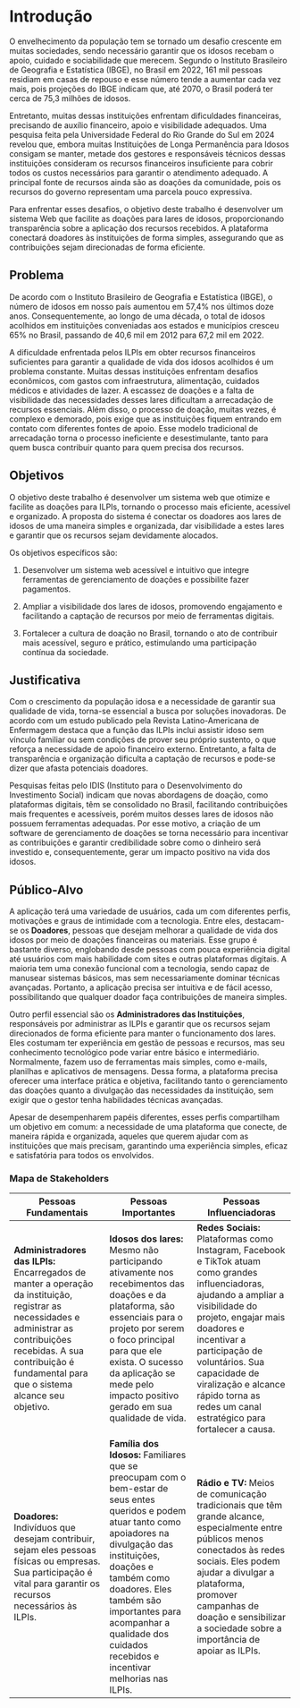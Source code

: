 # Introdução

O envelhecimento da população tem se tornado um desafio crescente em muitas sociedades, sendo necessário garantir que os idosos recebam o apoio, cuidado e sociabilidade que merecem. Segundo o Instituto Brasileiro de Geografia e Estatística (IBGE), no Brasil em 2022, 161 mil pessoas residiam em casas de repouso e esse número tende a aumentar cada vez mais, pois projeções do IBGE indicam que, até 2070, o Brasil poderá ter cerca de 75,3 milhões de idosos.

Entretanto, muitas dessas instituições enfrentam dificuldades financeiras, precisando de auxílio financeiro, apoio e visibilidade adequados. Uma pesquisa feita pela Universidade Federal do Rio Grande do Sul em 2024 revelou que, embora muitas Instituições de Longa Permanência para Idosos consigam se manter, metade dos gestores e responsáveis técnicos dessas instituições consideram os recursos financeiros insuficiente para cobrir todos os custos necessários para garantir o atendimento adequado. A principal fonte de recursos ainda são as doações da comunidade, pois os recursos do governo representam uma parcela pouco expressiva.

Para enfrentar esses desafios, o objetivo deste trabalho é desenvolver um sistema Web que facilite as doações para lares de idosos, proporcionando transparência sobre a aplicação dos recursos recebidos. A plataforma conectará doadores às instituições de forma simples, assegurando que as contribuições sejam direcionadas de forma eficiente.


## Problema

De acordo com o Instituto Brasileiro de Geografia e Estatística (IBGE), o número de idosos em nosso país aumentou em 57,4% nos últimos doze anos. Consequentemente, ao longo de uma década, o total de idosos acolhidos em instituições conveniadas aos estados e municípios cresceu 65% no Brasil, passando de 40,6 mil em 2012 para 67,2 mil em 2022.

A dificuldade enfrentada pelos ILPIs em obter recursos financeiros suficientes para garantir a qualidade de vida dos idosos acolhidos é um problema constante. Muitas dessas instituições enfrentam desafios econômicos, com gastos com infraestrutura, alimentação, cuidados médicos e atividades de lazer. A escassez de doações e a falta de visibilidade das necessidades desses lares dificultam a arrecadação de recursos essenciais. Além disso, o processo de doação, muitas vezes, é complexo e demorado, pois exige que as instituições fiquem entrando em contato com diferentes fontes de apoio. Esse modelo tradicional de arrecadação torna o processo ineficiente e desestimulante, tanto para quem busca contribuir quanto para quem precisa dos recursos.


## Objetivos

O objetivo deste trabalho é desenvolver um sistema web que otimize e facilite as doações para ILPIs, tornando o processo mais eficiente, acessível e organizado. A proposta do sistema é conectar os doadores aos lares de idosos de uma maneira simples e organizada, dar visibilidade a estes lares e garantir que os recursos sejam devidamente alocados.

Os objetivos específicos são:

1. Desenvolver um sistema web acessível e intuitivo que integre ferramentas de gerenciamento de doações e possibilite fazer pagamentos.

2. Ampliar a visibilidade dos lares de idosos, promovendo engajamento e facilitando a captação de recursos por meio de ferramentas digitais.

3. Fortalecer a cultura de doação no Brasil, tornando o ato de contribuir mais acessível, seguro e prático, estimulando uma participação contínua da sociedade.


## Justificativa

Com o crescimento da população idosa e a necessidade de garantir sua qualidade de vida, torna-se essencial a busca por soluções inovadoras. De acordo com um estudo publicado pela Revista Latino-Americana de Enfermagem destaca que a função das ILPIs inclui assistir idoso sem vínculo familiar ou sem condições de prover seu próprio sustento, o que reforça a necessidade de apoio financeiro externo. Entretanto, a falta de transparência e organização dificulta a captação de recursos e pode-se dizer que afasta potenciais doadores.

Pesquisas feitas pelo IDIS (Instituto para o Desenvolvimento do Investimento Social) indicam que novas abordagens de doação, como plataformas digitais, têm se consolidado no Brasil, facilitando contribuições mais frequentes e acessíveis, porém muitos desses lares de idosos não possuem ferramentas adequadas. Por esse motivo, a criação de um software de gerenciamento de doações se torna necessário para incentivar as contribuições e garantir credibilidade sobre como o dinheiro será investido e, consequentemente, gerar um impacto positivo na vida dos idosos.


## Público-Alvo

A aplicação terá uma variedade de usuários, cada um com diferentes perfis, motivações e graus de intimidade com a tecnologia. Entre eles, destacam-se os **Doadores**, pessoas que desejam melhorar a qualidade de vida dos idosos por meio de doações financeiras ou materiais. Esse grupo é bastante diverso, englobando desde pessoas com pouca experiência digital até usuários com mais habilidade com sites e outras plataformas digitais. A maioria tem uma conexão funcional com a tecnologia, sendo capaz de manusear sistemas básicos, mas sem necessariamente dominar técnicas avançadas. Portanto, a aplicação precisa ser intuitiva e de fácil acesso, possibilitando que qualquer doador faça contribuições de maneira simples.

Outro perfil essencial são os **Administradores das Instituições**, responsáveis por administrar as ILPIs e garantir que os recursos sejam direcionados de forma eficiente para manter o funcionamento dos lares. Eles costumam ter experiência em gestão de pessoas e recursos, mas seu conhecimento tecnológico pode variar entre básico e intermediário. Normalmente, fazem uso de ferramentas mais simples, como e-mails, planilhas e aplicativos de mensagens. Dessa forma, a plataforma precisa oferecer uma interface prática e objetiva, facilitando tanto o gerenciamento das doações quanto a divulgação das necessidades da instituição, sem exigir que o gestor tenha habilidades técnicas avançadas.

Apesar de desempenharem papéis diferentes, esses perfis compartilham um objetivo em comum: a necessidade de uma plataforma que conecte, de maneira rápida e organizada, aqueles que querem ajudar com as instituições que mais precisam, garantindo uma experiência simples, eficaz e satisfatória para todos os envolvidos.


### Mapa de Stakeholders

| Pessoas Fundamentais  | Pessoas Importantes | Pessoas Influenciadoras |
| ------------- | ------------- | ------------- |
| **Administradores das ILPIs:** Encarregados de manter a operação da instituição, registrar as necessidades e administrar as contribuições recebidas.  A sua contribuição é fundamental para que o sistema alcance seu objetivo.|**Idosos dos lares:** Mesmo não participando ativamente nos recebimentos das doações e da plataforma, são essenciais para o projeto por serem o foco principal para que ele exista.  O sucesso da aplicação se mede pelo impacto positivo gerado em sua qualidade de vida. | **Redes Sociais:** Plataformas como Instagram, Facebook e TikTok atuam como grandes influenciadoras, ajudando a ampliar a visibilidade do projeto, engajar mais doadores e incentivar a participação de voluntários. Sua capacidade de viralização e alcance rápido torna as redes um canal estratégico para fortalecer a causa. |
|**Doadores:** Indivíduos que desejam contribuir, sejam eles pessoas físicas ou empresas. Sua participação é vital para garantir os recursos necessários às ILPIs. | **Família dos Idosos:** Familiares que se preocupam com o bem-estar de seus entes queridos e podem atuar tanto como apoiadores na divulgação das instituições, doações e também como doadores. Eles também são importantes para acompanhar a qualidade dos cuidados recebidos e incentivar melhorias nas ILPIs.  | **Rádio e TV:** Meios de comunicação tradicionais que têm grande alcance, especialmente entre públicos menos conectados às redes sociais. Eles podem ajudar a divulgar a plataforma, promover campanhas de doação e sensibilizar a sociedade sobre a importância de apoiar as ILPIs. |
